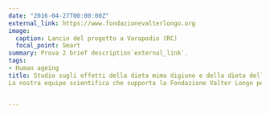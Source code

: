 ```yaml
---
date: "2016-04-27T00:00:00Z"
external_link: https://www.fondazionevalterlongo.org
image:
  caption: Lancio del progetto a Varapodio (RC)
  focal_point: Smart
summary: Prova 2 brief description`external_link`.
tags:
- Human ageing
title: Studio sugli effetti della dieta mima digiuno e della dieta della longevità sulla salute umana:
La nostra equipe scientifica che supporta la Fondazione Valter Longo per la conduzione di uno studio clinico finanziato dalla Regione Calabria per la valutazione gli effetti di una dieta mima-digiuno e della dieta della longevità sulla salute umana. Lo studio clinico è registrato su clinicaltrials.gov con ID NCT05698654.


---
```

